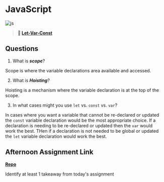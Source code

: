 # JavaScript

![js](https://bcw.blob.core.windows.net/public/img/courses/js.gif)

> **📖 [Let-Var-Const](https://codeworksacademy.com/fs-student-guide/resources/wk2/01-Let-Var-Const)**

## Questions

1. What is ***scope***?

Scope is where the variable declarations area available and accessed.

2. What is ***Hoisting***?

Hoisting is a mechanism where the variable declaration is at the top of the scope.

3. In what cases might you use `let` vs. `const` vs. `var`?

In cases where you want a variable that cannot be re-declared or updated the `const` variable declaration would be the most appropriate choice. If a declaration is needing to be re-declared or updated then the `var` would work the best. THen if a declaration is not needed to be global or updated the `let` variable declaration would work the best. 

## Afternoon Assignment Link

**[Repo](https://github.com/rodrirene/<ASSIGNMENT_REPO>)**

Identify at least 1 takeaway from today's assignment
